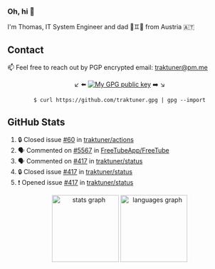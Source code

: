### Oh, hi 👋

I'm Thomas, IT System Engineer and dad 👶♊️👶 from Austria 🇦🇹

<!--
**traktuner/traktuner** is a ✨ _special_ ✨ repository because its `README.md` (this file) appears on your GitHub profile.

Here are some ideas to get you started:

- 🔭 I’m currently working on ...
- 🌱 I’m currently learning ...
- 👯 I’m looking to collaborate on ...
- 🤔 I’m looking for help with ...
- 💬 Ask me about ...
- 📫 How to reach me: ...
- 😄 Pronouns: ...
- ⚡ Fun fact: ...
-->

## Contact
📫 Feel free to reach out by PGP encrypted email:
traktuner@pm.me

<div align="center" markdown="1">

↙️ ⬅️ [![My GPG public key](https://img.shields.io/badge/PGP%20public%20key-6D4AFF?style=for-the-badge)](https://github.com/traktuner.gpg) ➡️ ↘️

```shell
$ curl https://github.com/traktuner.gpg | gpg --import
```

</div>

## GitHub Stats
<!--START_SECTION:activity-->
1. 🔒 Closed issue [#60](https://github.com/traktuner/actions/issues/60) in [traktuner/actions](https://github.com/traktuner/actions)
2. 🗣 Commented on [#5567](https://github.com/FreeTubeApp/FreeTube/issues/5567#issuecomment-2331717455) in [FreeTubeApp/FreeTube](https://github.com/FreeTubeApp/FreeTube)
3. 🗣 Commented on [#417](https://github.com/traktuner/status/issues/417#issuecomment-2323146823) in [traktuner/status](https://github.com/traktuner/status)
4. 🔒 Closed issue [#417](https://github.com/traktuner/status/issues/417) in [traktuner/status](https://github.com/traktuner/status)
5. ❗ Opened issue [#417](https://github.com/traktuner/status/issues/417) in [traktuner/status](https://github.com/traktuner/status)
<!--END_SECTION:activity-->

<div align="center">
  <img src="https://github-readme-stats.vercel.app/api?username=traktuner&hide_title=false&hide_rank=false&show_icons=true&include_all_commits=true&count_private=true&disable_animations=false&theme=dracula&locale=en&hide_border=false&order=1" height="150" alt="stats graph"  />
  <img src="https://github-readme-stats.vercel.app/api/top-langs?username=traktuner&locale=en&hide_title=false&layout=compact&card_width=320&langs_count=5&theme=dracula&hide_border=false&order=2" height="150" alt="languages graph"  />
</div>
